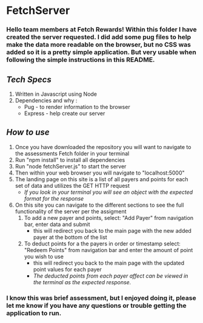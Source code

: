 # **FetchServer**


### **Hello team members at Fetch Rewards! Within this folder I have created the server requested. I did add some pug files to help make the data more readable on the browser, but no CSS was added so it is a pretty simple application. But very usable when following the simple instructions in this README.**

## ***Tech Specs***

1. Written in Javascript using Node
1. Dependencies and why :
    * Pug - to render information to the browser
    * Express - help create our server

## ***How to use***

1. Once you have downloaded the repository you will want to navigate to the assessments Fetch folder in your terminal
1. Run "npm install" to install all dependencies
1. Run "node fetchServer.js" to start the server
1. Then within your web browser you will navigate to "localhost:5000"
1. The landing page on this site is a list of all payers and points for each set of data and utilizes the GET HTTP request
    * *If you look in your terminal you will see an object with the expected format for the response*
1. On this site you can navigate to the different sections to see the full functionality of the server per the assigment
    1. To add a new payer and points, select: "Add Payer" from navigation bar, enter data and submit
        * this will redirect you back to the main page with the new added payer at the bottom of the list
    1. To deduct points for a the payers in order or timestamp select: "Redeem Points" from navigation bar and enter the amount of point you wish to use
        * this will redirect you back to the main page with the updated point values for each payer
        * *The deducted points from each payer affect can be viewed in the terminal as the expected response.*


### **I know this was brief assessment, but I enjoyed doing it, please let me know if you have any questions or trouble getting the application to run.**
